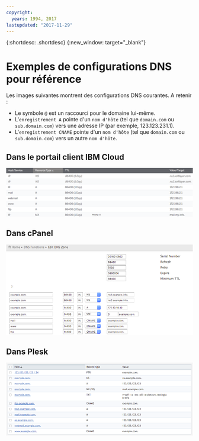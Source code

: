 ```yaml
---
copyright:
  years: 1994, 2017
lastupdated: "2017-11-29"
---
```


{:shortdesc: .shortdesc}
{:new_window: target="_blank"}

# Exemples de configurations DNS pour référence

Les images suivantes montrent des configurations DNS courantes. A retenir : 

 * Le symbole `@` est un raccourci pour le domaine lui-même. 
 * L'`enregistrement A` pointe d'un `nom d'hôte` (tel que `domain.com` ou `sub.domain.com`) vers une adresse IP (par exemple, 123.123.231.1).
 * L'`enregistrement CNAME` pointe d'un `nom d'hôte` (tel que `domain.com` ou `sub.domain.com`) vers un autre `nom d'hôte`.

## Dans le portail client IBM Cloud

![Figure 1 : exemple de zone DNS du portail client IBM](images/dns1.png)


## Dans cPanel

![Figure 2 : exemple de zone DNS cPanel](images/cpaneldns.png)


## Dans Plesk

![Figure 3 : exemple DNS Plesk](images/plesk2dns.png)
